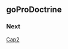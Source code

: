 goProDoctrine
-------------


### Next

[Cap2](https://symfonycasts.com/screencast/doctrine-queries/query-builder#play)
